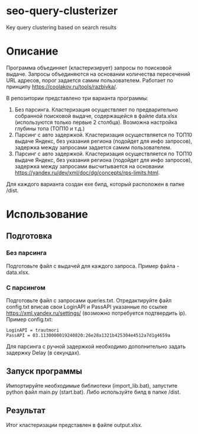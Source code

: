 # seo-query-clusterizer
Key query clustering based on search results



# Описание
Программа объединяет (кластеризирует) запросы по поисковой выдаче. Запросы объединяются на основании количества пересечений URL адресов, порог задается самим пользователем. Работает по принципу https://coolakov.ru/tools/razbivka/.

В репозитории представлено три варианта программы:
1. Без парсинга. Кластеризация осуществляет по предварительно собранной поисковой выдаче, содержащейся в файле data.xlsx (используются только первые 2 столбца). Возможна настройка глубины топа (ТОП10 и т.д.)
2. Парсинг с авто задержкой. Кластеризация осуществляется по ТОП10 выдаче Яндекс, без указания региона (подойдет для инфо запросов), задержка между запросами задается самим пользователем.
3. Парсинг с авто задержкой. Кластеризация осуществляется по ТОП10 выдаче Яндекс, без указания региона (подойдет для инфо запросов), задержка между запросами высчитывается на основании https://yandex.ru/dev/xml/doc/dg/concepts/rps-limits.html.

Для каждого варианта создан exe билд, который расположен в папке /dist.


# Использование
## Подготовка
### Без парсинга
Подготовьте файл с выдачей для каждого запроса. Пример файла - data.xlsx.

### С парсингом
Подготовьте файл с запросами queries.txt. Отредактируйте файл config.txt вписав свои LoginAPI и PassAPI указанные по ссылке https://xml.yandex.ru/settings/ (возможно потребуется подтвердить ip). Пример config.txt:
```
LoginAPI = trautmori 
PassAPI = 03.1130000019240820:26e28a1321b425304e4512a7d1g4659a
```
Для парсинга с ручной задержкой необходимо дополнительно задать задержку Delay (в секундах).


## Запуск программы
Импортируйте необходимые библиотеки (import_lib.bat), запустите python файл main.py (start.bat).
Либо используйте билд в папке /dist.

## Результат
Итог кластеризации представлен в файле output.xlsx.

